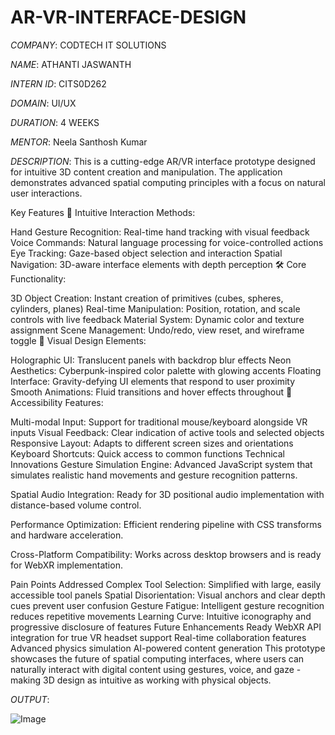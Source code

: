 # AR-VR-INTERFACE-DESIGN

*COMPANY*: CODTECH IT SOLUTIONS

*NAME*: ATHANTI JASWANTH

*INTERN ID*: CITS0D262

*DOMAIN*: UI/UX

*DURATION*: 4 WEEKS

*MENTOR*: Neela Santhosh Kumar

*DESCRIPTION*: This is a cutting-edge AR/VR interface prototype designed for intuitive 3D content creation and manipulation. The application demonstrates advanced spatial computing principles with a focus on natural user interactions.

Key Features
🎯 Intuitive Interaction Methods:

Hand Gesture Recognition: Real-time hand tracking with visual feedback
Voice Commands: Natural language processing for voice-controlled actions
Eye Tracking: Gaze-based object selection and interaction
Spatial Navigation: 3D-aware interface elements with depth perception
🛠️ Core Functionality:

3D Object Creation: Instant creation of primitives (cubes, spheres, cylinders, planes)
Real-time Manipulation: Position, rotation, and scale controls with live feedback
Material System: Dynamic color and texture assignment
Scene Management: Undo/redo, view reset, and wireframe toggle
🎨 Visual Design Elements:

Holographic UI: Translucent panels with backdrop blur effects
Neon Aesthetics: Cyberpunk-inspired color palette with glowing accents
Floating Interface: Gravity-defying UI elements that respond to user proximity
Smooth Animations: Fluid transitions and hover effects throughout
📱 Accessibility Features:

Multi-modal Input: Support for traditional mouse/keyboard alongside VR inputs
Visual Feedback: Clear indication of active tools and selected objects
Responsive Layout: Adapts to different screen sizes and orientations
Keyboard Shortcuts: Quick access to common functions
Technical Innovations
Gesture Simulation Engine: Advanced JavaScript system that simulates realistic hand movements and gesture recognition patterns.

Spatial Audio Integration: Ready for 3D positional audio implementation with distance-based volume control.

Performance Optimization: Efficient rendering pipeline with CSS transforms and hardware acceleration.

Cross-Platform Compatibility: Works across desktop browsers and is ready for WebXR implementation.

Pain Points Addressed
Complex Tool Selection: Simplified with large, easily accessible tool panels
Spatial Disorientation: Visual anchors and clear depth cues prevent user confusion
Gesture Fatigue: Intelligent gesture recognition reduces repetitive movements
Learning Curve: Intuitive iconography and progressive disclosure of features
Future Enhancements Ready
WebXR API integration for true VR headset support
Real-time collaboration features
Advanced physics simulation
AI-powered content generation
This prototype showcases the future of spatial computing interfaces, where users can naturally interact with digital content using gestures, voice, and gaze - making 3D design as intuitive as working with physical objects.

*OUTPUT*: 

![Image](https://github.com/user-attachments/assets/63bdc852-9121-4390-b1f2-afa715dba6d1)
